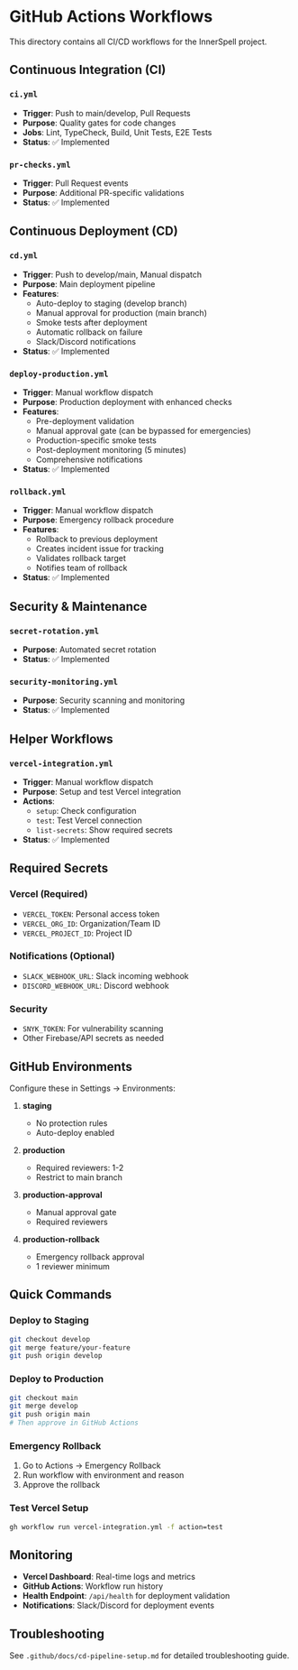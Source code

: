 # GitHub Actions Workflows

This directory contains all CI/CD workflows for the InnerSpell project.

## Continuous Integration (CI)

### `ci.yml`
- **Trigger**: Push to main/develop, Pull Requests
- **Purpose**: Quality gates for code changes
- **Jobs**: Lint, TypeCheck, Build, Unit Tests, E2E Tests
- **Status**: ✅ Implemented

### `pr-checks.yml`
- **Trigger**: Pull Request events
- **Purpose**: Additional PR-specific validations
- **Status**: ✅ Implemented

## Continuous Deployment (CD)

### `cd.yml`
- **Trigger**: Push to develop/main, Manual dispatch
- **Purpose**: Main deployment pipeline
- **Features**:
  - Auto-deploy to staging (develop branch)
  - Manual approval for production (main branch)
  - Smoke tests after deployment
  - Automatic rollback on failure
  - Slack/Discord notifications
- **Status**: ✅ Implemented

### `deploy-production.yml`
- **Trigger**: Manual workflow dispatch
- **Purpose**: Production deployment with enhanced checks
- **Features**:
  - Pre-deployment validation
  - Manual approval gate (can be bypassed for emergencies)
  - Production-specific smoke tests
  - Post-deployment monitoring (5 minutes)
  - Comprehensive notifications
- **Status**: ✅ Implemented

### `rollback.yml`
- **Trigger**: Manual workflow dispatch
- **Purpose**: Emergency rollback procedure
- **Features**:
  - Rollback to previous deployment
  - Creates incident issue for tracking
  - Validates rollback target
  - Notifies team of rollback
- **Status**: ✅ Implemented

## Security & Maintenance

### `secret-rotation.yml`
- **Purpose**: Automated secret rotation
- **Status**: ✅ Implemented

### `security-monitoring.yml`
- **Purpose**: Security scanning and monitoring
- **Status**: ✅ Implemented

## Helper Workflows

### `vercel-integration.yml`
- **Trigger**: Manual workflow dispatch
- **Purpose**: Setup and test Vercel integration
- **Actions**:
  - `setup`: Check configuration
  - `test`: Test Vercel connection
  - `list-secrets`: Show required secrets
- **Status**: ✅ Implemented

## Required Secrets

### Vercel (Required)
- `VERCEL_TOKEN`: Personal access token
- `VERCEL_ORG_ID`: Organization/Team ID
- `VERCEL_PROJECT_ID`: Project ID

### Notifications (Optional)
- `SLACK_WEBHOOK_URL`: Slack incoming webhook
- `DISCORD_WEBHOOK_URL`: Discord webhook

### Security
- `SNYK_TOKEN`: For vulnerability scanning
- Other Firebase/API secrets as needed

## GitHub Environments

Configure these in Settings → Environments:

1. **staging**
   - No protection rules
   - Auto-deploy enabled

2. **production**
   - Required reviewers: 1-2
   - Restrict to main branch

3. **production-approval**
   - Manual approval gate
   - Required reviewers

4. **production-rollback**
   - Emergency rollback approval
   - 1 reviewer minimum

## Quick Commands

### Deploy to Staging
```bash
git checkout develop
git merge feature/your-feature
git push origin develop
```

### Deploy to Production
```bash
git checkout main
git merge develop
git push origin main
# Then approve in GitHub Actions
```

### Emergency Rollback
1. Go to Actions → Emergency Rollback
2. Run workflow with environment and reason
3. Approve the rollback

### Test Vercel Setup
```bash
gh workflow run vercel-integration.yml -f action=test
```

## Monitoring

- **Vercel Dashboard**: Real-time logs and metrics
- **GitHub Actions**: Workflow run history
- **Health Endpoint**: `/api/health` for deployment validation
- **Notifications**: Slack/Discord for deployment events

## Troubleshooting

See `.github/docs/cd-pipeline-setup.md` for detailed troubleshooting guide.